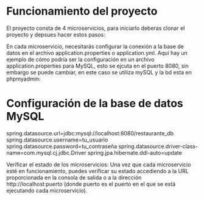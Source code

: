 # Funcionamiento del proyecto

El proyecto consta de 4 microservicios, para iniciarlo deberas clonar el proyecto y depsues hacer estos pasos:

En cada microservicio, necesitarás configurar la conexión a la base de datos en el archivo application.properties o application.yml.
Aquí hay un ejemplo de cómo podría ser la configuración en un archivo application.properties para MySQL, esto se ejcuta en el puerto 8080, sin embargo se puede cambiar,
en este caso se utiliza mySQL y la bd esta en phpmyadmin: 

# Configuración de la base de datos MySQL
spring.datasource.url=jdbc:mysql://localhost:8080/restaurante_db
spring.datasource.username=tu_usuario
spring.datasource.password=tu_contraseña
spring.datasource.driver-class-name=com.mysql.cj.jdbc.Driver
spring.jpa.hibernate.ddl-auto=update

Verificar el estado de los microservicios: Una vez que cada microservicio esté en funcionamiento, puedes verificar su estado accediendo a la URL proporcionada en la 
consola de salida o a la dirección http://localhost:puerto (donde puerto es el puerto en el que se está ejecutando cada microservicio).
